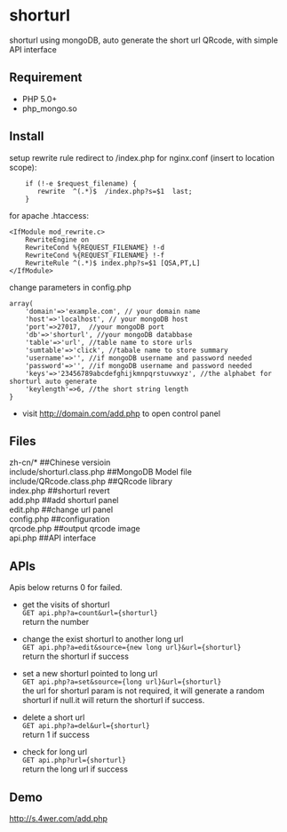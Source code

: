 shorturl
========

shorturl using mongoDB, auto generate the short url QRcode, with simple API interface

Requirement
--------
* PHP 5.0+  
* php_mongo.so  

Install
--------
setup rewrite rule redirect to /index.php
for nginx.conf (insert to location scope):
```
	if (!-e $request_filename) {
	   rewrite  ^(.*)$  /index.php?s=$1  last;
	}
```
for apache .htaccess:
```
<IfModule mod_rewrite.c>
	RewriteEngine on
	RewriteCond %{REQUEST_FILENAME} !-d
	RewriteCond %{REQUEST_FILENAME} !-f
	RewriteRule ^(.*)$ index.php?s=$1 [QSA,PT,L]
</IfModule>
```

change parameters in config.php
```
array(
	'domain'=>'example.com', // your domain name
	'host'=>'localhost', // your mongoDB host
	'port'=>27017,  //your mongoDB port
	'db'=>'shorturl', //your mongoDB databbase
	'table'=>'url', //table name to store urls
	'sumtable'=>'click', //tabale name to store summary
	'username'=>'', //if mongoDB username and password needed
	'password'=>'', //if mongoDB username and password needed
	'keys'=>'23456789abcdefghijkmnpqrstuvwxyz', //the alphabet for shorturl auto generate
	'keylength'=>6, //the short string length
}
```

* visit http://domain.com/add.php to open control panel


Files
-------
zh-cn/* ##Chinese versioin  
include/shorturl.class.php ##MongoDB Model file  
include/QRcode.class.php  ##QRcode library  
index.php  ##shorturl revert  
add.php ##add shorturl panel  
edit.php ##change url panel  
config.php ##configuration  
qrcode.php ##output qrcode image  
api.php ##API interface  

APIs
-------
Apis below returns 0 for failed.  

* get the visits of shorturl   
`GET api.php?a=count&url={shorturl}`   
return the number

* change the exist shorturl to another long url  
`GET api.php?a=edit&source={new long url}&url={shorturl}`  
return the shorturl if success

* set a new shorturl pointed to long url  
`GET api.php?a=set&source={long url}&url={shorturl}`  
the url for shorturl param is not required, it will generate a random shorturl if null.it will return the shorturl if success.  

* delete a short url  
`GET api.php?a=del&url={shorturl}`  
return 1 if success

* check for long url  
`GET api.php?url={shorturl}`  
return the long url if success  

Demo
-------
http://s.4wer.com/add.php
